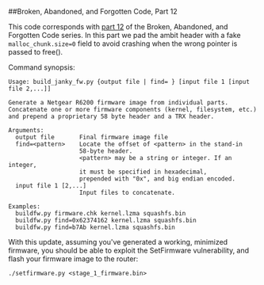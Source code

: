 ##Broken, Abandoned, and Forgotten Code, Part 12

This code corresponds with [part 12](http://shadow-file.blogspot.coml) of the Broken, Abandoned, and Forgotten Code series. In this part we pad the ambit header with a fake ``malloc_chunk.size=0`` field to avoid crashing when the wrong pointer is passed to free().


Command synopsis:

    Usage: build_janky_fw.py {output file | find= } [input file 1 [input file 2,...]]

    Generate a Netgear R6200 firmware image from individual parts.
    Concatenate one or more firmware components (kernel, filesystem, etc.)
    and prepend a proprietary 58 byte header and a TRX header.

    Arguments:
      output file   	Final firmware image file
      find=<pattern>	Locate the offset of <pattern> in the stand-in
                    	58-byte header.
                    	<pattern> may be a string or integer. If an integer,
                    	it must be specified in hexadecimal,
                    	prepended with "0x", and big endian encoded.
      input file 1 [2,...]
                    	Input files to concatenate.

    Examples:
      buildfw.py firmware.chk kernel.lzma squashfs.bin
      buildfw.py find=0x62374162 kernel.lzma squashfs.bin
      buildfw.py find=b7Ab kernel.lzma squashfs.bin

With this update, assuming you've generated a working, minimized firmware, you should be able to exploit the SetFirmware vulnerability, and flash your firmware image to the router:

``./setfirmware.py <stage_1_firmware.bin>``